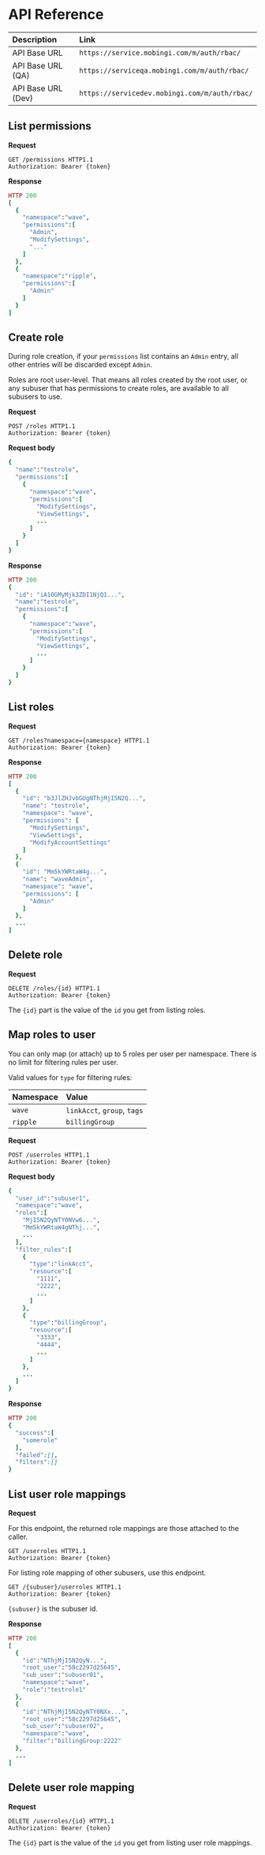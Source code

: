 # API Reference

| Description | Link |
| :--- | :--- |
| API Base URL | `https://service.mobingi.com/m/auth/rbac/` |
| API Base URL (QA) | `https://serviceqa.mobingi.com/m/auth/rbac/` |
| API Base URL (Dev) | `https://servicedev.mobingi.com/m/auth/rbac/` |

## List permissions

**Request**

```http
GET /permissions HTTP1.1
Authorization: Bearer {token}
```

**Response**

```ruby
HTTP 200
[
  {
    "namespace":"wave",
    "permissions":[
      "Admin",
      "ModifySettings",
      "..."
    ]
  },
  {
    "namespace":"ripple",
    "permissions":[
      "Admin"
    ]
  }
]
```

## Create role

During role creation, if your `permissions` list contains an `Admin` entry, all other entries will be discarded except `Admin`.

Roles are root user-level. That means all roles created by the root user, or any subuser that has permissions to create roles, are available to all subusers to use.

**Request**

```http
POST /roles HTTP1.1
Authorization: Bearer {token}
```

**Request body**

```ruby
{
  "name":"testrole",
  "permissions":[
    {
      "namespace":"wave",
      "permissions":[
        "ModifySettings",
        "ViewSettings",
        ...
      ]
    }
  ]
}
```

**Response**

```ruby
HTTP 200
{
  "id": "iA1OGMyMjk3ZDI1NjQ1...",
  "name":"testrole",
  "permissions":[
    {
      "namespace":"wave",
      "permissions":[
        "ModifySettings",
        "ViewSettings",
        ...
      ]
    }
  ]
}
```

## List roles

**Request**

```http
GET /roles?namespace={namespace} HTTP1.1
Authorization: Bearer {token}
```

**Response**

```ruby
HTTP 200
[
  {
    "id": "b3JlZHJvbGUgNThjMjI5N2Q...",
    "name": "testrole",
    "namespace": "wave",
    "permissions": [
      "ModifySettings",
      "ViewSettings",
      "ModifyAccountSettings"
    ]
  },
  {
    "id": "Mm5kYWRtaW4g...",
    "name": "waveAdmin",
    "namespace": "wave",
    "permissions": [
      "Admin"
    ]
  },
  ...
]
```

## Delete role

**Request**

```http
DELETE /roles/{id} HTTP1.1
Authorization: Bearer {token}
```

The `{id}` part is the value of the `id` you get from listing roles.

## Map roles to user

You can only map \(or attach\) up to 5 roles per user per namespace. There is no limit for filtering rules per user.

Valid values for `type` for filtering rules:

| Namespace | Value |
| :--- | :--- |
| `wave` | `linkAcct`, `group`, `tags` |
| `ripple` | `billingGroup` |

**Request**

```http
POST /userroles HTTP1.1
Authorization: Bearer {token}
```

**Request body**

```ruby
{
  "user_id":"subuser1",
  "namespace":"wave",
  "roles":[
    "MjI5N2QyNTY0NVw6...",
    "Mm5kYWRtaW4gNThj...",
    ...
  ],
  "filter_rules":[
    {
      "type":"linkAcct",
      "resource":[
        "1111",
        "2222",
        ...
      ]
    },
    {
      "type":"billingGroup",
      "resource":[
        "3333",
        "4444",
        ...
      ]
    },
    ...
  ]
}
```

**Response**

```ruby
HTTP 200
{
  "success":[
    "somerole"
  ],
  "failed":[],
  "filters":[]
}
```

## List user role mappings

**Request**

For this endpoint, the returned role mappings are those attached to the caller.

```http
GET /userroles HTTP1.1
Authorization: Bearer {token}
```

For listing role mapping of other subusers, use this endpoint.

```http
GET /{subuser}/userroles HTTP1.1
Authorization: Bearer {token}
```

`{subuser}` is the subuser id.

**Response**

```ruby
HTTP 200
[
  {
    "id":"NThjMjI5N2QyN...",
    "root_user":"58c2297d25645",
    "sub_user":"subuser01",
    "namespace":"wave",
    "role":"testrole1"
  },
  {
    "id":"NThjMjI5N2QyNTY0NXx...",
    "root_user":"58c2297d25645",
    "sub_user":"subuser02",
    "namespace":"wave",
    "filter":"billingGroup:2222"
  },
  ...
]
```

## Delete user role mapping

**Request**

```http
DELETE /userroles/{id} HTTP1.1
Authorization: Bearer {token}
```

The `{id}` part is the value of the `id` you get from listing user role mappings.

